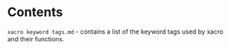 # Contents
`xacro keyword tags.md` - contains a list of the keyword tags used by xacro and their functions. 
